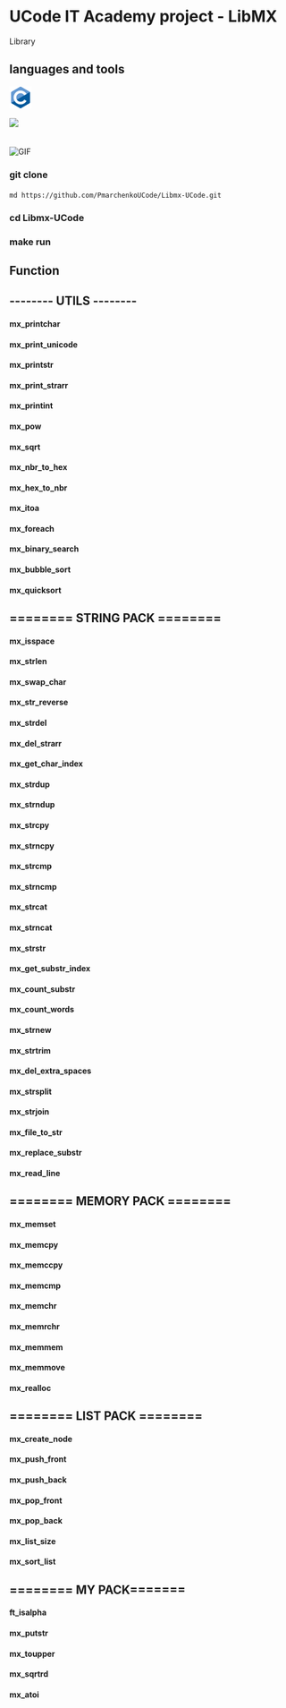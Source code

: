 # UCode IT Academy project - LibMX
Library

<h2>languages and tools</h2>

<a href="https://www.cprogramming.com/" target="_blank" rel="noreferrer"> 
  <img src="https://raw.githubusercontent.com/devicons/devicon/master/icons/c/c-original.svg" alt="c" width="40" height="40"/>
</a>

![](https://visitor-badge.glitch.me/badge?page_id=pmarchenkoucode.libmx-ucode)

<br>

<img align="center" alt="GIF" src="https://github.com/PmarchenkoUCode/Libmx-UCode/blob/main/libmx.png" width="720" height="100"/>

### git clone 
```md https://github.com/PmarchenkoUCode/Libmx-UCode.git ```
### cd Libmx-UCode
### make run

<h2>Function</h2>

## -------- UTILS --------
#### mx_printchar
#### mx_print_unicode
#### mx_printstr
#### mx_print_strarr
#### mx_printint
#### mx_pow
#### mx_sqrt
#### mx_nbr_to_hex
#### mx_hex_to_nbr
#### mx_itoa
#### mx_foreach
#### mx_binary_search
#### mx_bubble_sort
#### mx_quicksort

## ======== STRING PACK ========
#### mx_isspace
#### mx_strlen
#### mx_swap_char
#### mx_str_reverse
#### mx_strdel
#### mx_del_strarr
#### mx_get_char_index
#### mx_strdup
#### mx_strndup
#### mx_strcpy
#### mx_strncpy
#### mx_strcmp
#### mx_strncmp
#### mx_strcat
#### mx_strncat 
#### mx_strstr
#### mx_get_substr_index
#### mx_count_substr
#### mx_count_words
#### mx_strnew
#### mx_strtrim
#### mx_del_extra_spaces
#### mx_strsplit
#### mx_strjoin
#### mx_file_to_str
#### mx_replace_substr
#### mx_read_line

## ======== MEMORY PACK ========
#### mx_memset
#### mx_memcpy
#### mx_memccpy
#### mx_memcmp
#### mx_memchr
#### mx_memrchr
#### mx_memmem
#### mx_memmove
#### mx_realloc

## ======== LIST PACK ========
#### mx_create_node
#### mx_push_front
#### mx_push_back
#### mx_pop_front
#### mx_pop_back
#### mx_list_size
#### mx_sort_list

## ======== MY PACK=======
#### ft_isalpha
#### mx_putstr
#### mx_toupper
#### mx_sqrtrd
#### mx_atoi

